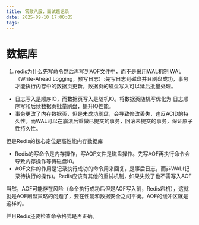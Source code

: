 ```yaml
---
title: 零散八股，面试题记录
date: 2025-09-10 17:00:05
tags:
---
```




# 数据库

1. redis为什么先写命令然后再写到AOF文件中，而不是采用WAL机制
WAL（Write-Ahead Logging，预写日志）:先写日志到磁盘并且刷盘成功，事务才能执行内存中的数据页更新，数据页的磁盘写入可以延后批量处理。

- 日志写入是顺序IO，而数据页写入是随机IO。将数据页随机写优化为 日志顺序写和后续数据页批量刷盘，提升IO性能。
- 事务更改了内存数据页，但是未成功刷盘，会导致修改丢失，违反ACID的持久性。而WAL可以在崩溃后重做已提交的事务，回滚未提交的事务，保证原子性持久性。

但是Redis的核心定位是高性能内存数据库
- Redis的写命令是内存操作，写AOF文件是磁盘操作。先写AOF再执行命令会导致内存操作等待磁盘IO。
- AOF文件的作用是记录执行成功的命令用来回复，是事后日志，而非WAL(记录待执行的操作)。Redis应该有其他的重试机制，如果失败了也不需写入AOF

当然，AOF可能存在风险（命令执行成功后但是AOF写入前，Redis宕机），这就就是AOF刷盘策略的问题了，要在性能和数据安全之间平衡。AOF的缓冲区就是这样的。

并且Redis还要检查命令格式是否正确。




